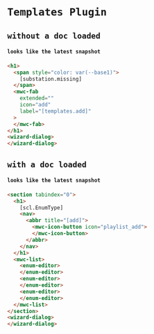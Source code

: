 # `Templates Plugin`

## `without a doc loaded`

####   `looks like the latest snapshot`

```html
<h1>
  <span style="color: var(--base1)">
    [substation.missing]
  </span>
  <mwc-fab
    extended=""
    icon="add"
    label="[templates.add]"
  >
  </mwc-fab>
</h1>
<wizard-dialog>
</wizard-dialog>

```

## `with a doc loaded`

####   `looks like the latest snapshot`

```html
<section tabindex="0">
  <h1>
    [scl.EnumType]
    <nav>
      <abbr title="[add]">
        <mwc-icon-button icon="playlist_add">
        </mwc-icon-button>
      </abbr>
    </nav>
  </h1>
  <mwc-list>
    <enum-editor>
    </enum-editor>
    <enum-editor>
    </enum-editor>
    <enum-editor>
    </enum-editor>
  </mwc-list>
</section>
<wizard-dialog>
</wizard-dialog>

```

